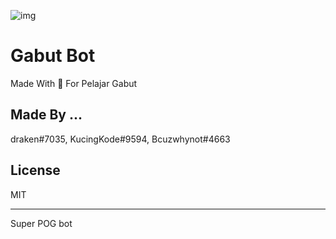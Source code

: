 ![img](https://cdn.discordapp.com/attachments/850362827255709746/890431887959547964/PG_logo.png)

# Gabut Bot
Made With 💖 For Pelajar Gabut

## Made By ...
draken#7035, KucingKode#9594, Bcuzwhynot#4663

## License
MIT
___
Super POG bot